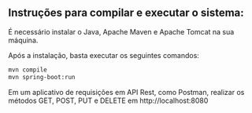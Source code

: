## Instruções para compilar e executar o sistema:

É necessário instalar o Java, Apache Maven e Apache Tomcat na sua máquina.

Após a instalação, basta executar os seguintes comandos:
``` Bash
mvn compile 
mvn spring-boot:run
```

Em um aplicativo de requisições em API Rest, como Postman, realizar os métodos GET, POST, PUT e DELETE em http://localhost:8080